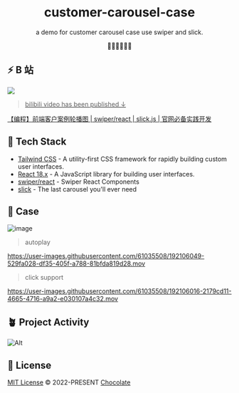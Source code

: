 <h1 align="center">customer-carousel-case</h1>

<p align="center">
a demo for customer carousel case use swiper and slick.
</p>


<p align="center">
 🧑‍💻👩‍💻👨‍💻
</p>

## ⚡️ B 站

 <a href="https://space.bilibili.com/351534170"><img src="https://img.shields.io/badge/dynamic/json?labelColor=FE7398&logo=bilibili&logoColor=white&label=bilibili%20fans&color=00aeec&query=%24.data.totalSubs&url=https%3A%2F%2Fapi.spencerwoo.com%2Fsubstats%2F%3Fsource%3Dbilibili%26queryKey%3D351534170" target="_blank"/>



> bilibili video has been published ↓

[【编程】前端客户案例轮播图 | swiper/react | slick.js | 官网必备实践开发](https://www.bilibili.com/video/BV1CW4y1Y7YY/)


## 🦄 Tech Stack

- [Tailwind CSS](https://tailwindcss.com/) - A utility-first CSS framework for rapidly building custom user interfaces.
- [React 18.x](https://reactjs.org/) - A JavaScript library for building user interfaces.
- [swiper/react](https://swiperjs.com/react) - Swiper React Components
- [slick](https://kenwheeler.github.io/slick/) - The last carousel you'll ever need

## 📝 Case


![image](https://user-images.githubusercontent.com/61035508/192104725-01810eb4-3ec7-42b8-9e40-2a5c9af24e32.png)


> autoplay

https://user-images.githubusercontent.com/61035508/192106049-529fa028-df35-405f-a788-81bfda819d28.mov

> click support

https://user-images.githubusercontent.com/61035508/192106016-2179cd11-4665-4716-a9a2-e030107a4c32.mov





## 🪴 Project Activity

![Alt](https://repobeats.axiom.co/api/embed/c93150210b4692229efe8ed3d5a6f3a3a9eaa0fb.svg "Repobeats analytics image")

## 📄 License

[MIT License](https://github.com/Chocolate1999/customer-carousel-case/blob/main/LICENSE) © 2022-PRESENT [Chocolate](https://github.com/Chocolate1999)
